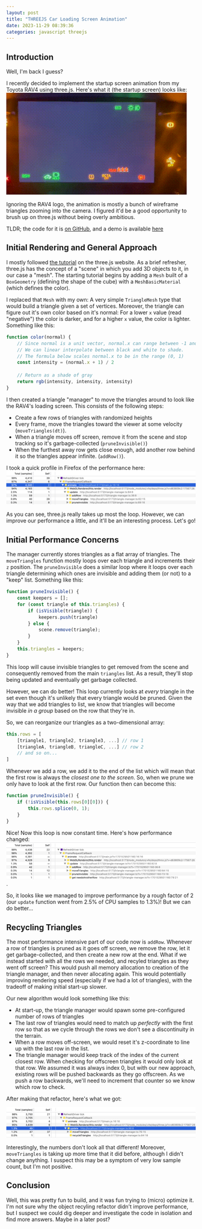 ```yaml
---
layout: post
title: "THREEJS Car Loading Screen Animation"
date: 2023-11-29 08:39:36
categories: javascript threejs
---
```


## Introduction
Well, I'm back I guess?

I recently decided to implement the startup screen animation from my Toyota RAV4 using three.js.
Here's what it (the startup screen) looks like: ![Rav 4 startup screen](/assets/rav4/rav4.gif)

Ignoring the RAV4 logo, the animation is mostly a bunch of wireframe triangles zooming into the camera.
I figured it'd be a good opportunity to brush up on three.js without being overly ambitious.

TLDR; the code for it is [on GitHub](https://github.com/chipbell4/rav4),
and a demo is available [here](/assets/rav4/demo/index.html)

## Initial Rendering and General Approach
I mostly followed [the tutorial](https://threejs.org/docs/index.html#manual/en/introduction/Creating-a-scene) on the three.js website.
As a brief refresher, three.js has the concept of a "scene" in which you add 3D objects to it, in our case a "mesh".
The starting tutorial begins by adding a `Mesh` built of a `BoxGeometry` (defining the shape of the cube) with a `MeshBasicMaterial` (which defines the color).

I replaced that `Mesh` with my own: A very simple `TriangleMesh` type that would build a triangle given a set of vertices.
Moreover, the triangle can figure out it's own color based on it's normal:
For a lower `x` value (read "negative") the color is darker, and for a higher `x` value, the color is lighter.
Something like this:

```javascript
function color(normal) {
    // Since normal is a unit vector, normal.x can range between -1 and 1. 
    // We can linear interpolate between black and white to shade.
    // The formula below scales normal.x to be in the range (0, 1)
    const intensity = (normal.x + 1) / 2

    // Return as a shade of gray
    return rgb(intensity, intensity, intensity)
}
```

I then created a triangle "manager" to move the triangles around to look like the RAV4's loading screen.
This consists of the following steps:
- Create a few rows of triangles with randomized heights
- Every frame, move the triangles toward the viewer at some velocity (`moveTriangles(dt)`).
- When a triangle moves off screen, remove it from the scene and stop tracking so it's garbage-collected (`pruneInvisible()`)
- When the furthest away row gets close enough, add another row behind it so the triangles appear infinite. (`addRow()`).

I took a quick profile in Firefox of the performance here:
![initial performance profile](/assets/rav4/initial_performance.png)

As you can see, three.js really takes up most the loop. However, we can improve our performance a little, and it'll be an interesting process. Let's go!

## Initial Performance Concerns
The manager currently stores triangles as a flat array of triangles.
The `moveTriangles` function mostly loops over each triangle and increments their `z` position.
The `pruneInvisible` does a similar loop where it loops over each triangle determining which ones are invisible and adding them (or not) to a "keep" list. Something like this:

```javascript
function pruneInvisible() {
    const keepers = [];
    for (const triangle of this.triangles) {
        if (isVisible(triangle)) {
            keepers.push(triangle)
        } else {
            scene.remove(triangle);
        }
    }
    this.triangles = keepers;
}
```

This loop will cause invisible triangles to get removed from the scene and consequently removed from the main `triangles` list.
As a result, they'll stop being updated and eventually get garbage collected.

However, we can do better!
This loop currently looks at _every_ triangle in the set even though it's unlikely that every triangle would be pruned.
Given the way that we add triangles to list, we know that triangles will become invisible _in a group_ based on the row that they're in.

So, we can reorganize our triangles as a two-dimensional array:

```javascript
this.rows = [
    [triangle1, triangle2, triangle3, ...] // row 1
    [triangleA, triangleB, triangleC, ...] // row 2
    // and so on...
]
```
Whenever we add a row, we add it to the end of the list which will mean that the first row is always the _closest one to the screen_.
So, when we prune we only have to look at the first row.
Our function then can become this:
```javascript
function pruneInvisible() {
    if (!isVisible(this.rows[0][0])) {
        this.rows.splice(0, 1);
    }
}
```

Nice! Now this loop is now constant time. Here's how performance changed:
![performance profile after row organization](/assets/rav4/row_reorg.png).

So, it looks like we managed to improve performance by a rough factor of 2 (our `update` function went from 2.5% of CPU samples to 1.3%)!
But we can do better...

## Recycling Triangles
The most performance intensive part of our code now is `addRow`.
Whenever a row of triangles is pruned as it goes off screen, we remove the row, let it get garbage-collected, and then create a new row at the end.
What if we instead started with all the rows we needed, and recyled triangles as they went off screen?
This would push all memory allocation to creation of the triangle manager, and then never allocating again.
This would potentially improving rendering speed (especially if we had a lot of triangles), with the tradeoff of making initial start-up slower.

Our new algorithm would look something like this:
- At start-up, the triangle manager would spawn some pre-configured number of rows of triangles
- The last row of triangles would need to match up _perfectly_ with the first row so that as we cycle through the rows we don't see a discontinuity in the terrain.
- When a row moves off-screen, we would reset it's z-coordinate to line up with the last row in the list.
- The triangle manager would keep track of the index of the current closest row. When checking for offscreen triangles it would only look at that row. We assumed it was always index 0, but with our new approach, existing rows will be pushed backwards as they go offscreen. As we push a row backwards, we'll need to increment that counter so we know which row to check.

After making that refactor, here's what we got:

![performance profile after refactoring](/assets/rav4/after_recyling.png)

Interestingly, the numbers don't look all that different!
Moreover, `moveTriangles` is taking up more time that it did before, although I didn't change anything.
I suspect this may be a symptom of very low sample count, but I'm not positive.

## Conclusion
Well, this was pretty fun to build, and it was fun trying to (micro) optimize it.
I'm not sure why the object recyling refactor didn't improve performance, but I suspect we could dig deeper and investigate the code in isolation and find more answers. Maybe in a later post?

